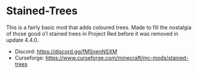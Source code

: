 # Stained-Trees
This is a fairly basic mod that adds coloured trees. Made to fill the nostalgia of those good o'l stained trees in Project Red before it was removed in update 4.4.0.

- Discord: https://discord.gg/fMSnenNSXM
- Curseforge: https://www.curseforge.com/minecraft/mc-mods/stained-trees
